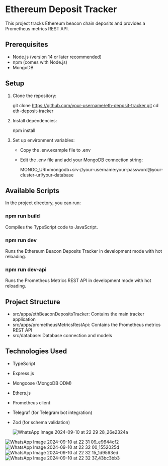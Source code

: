 # Ethereum Deposit Tracker

This project tracks Ethereum beacon chain deposits and provides a Prometheus metrics REST API.

## Prerequisites

- Node.js (version 14 or later recommended)
- npm (comes with Node.js)
- MongoDB

## Setup

1. Clone the repository:
   
   git clone https://github.com/your-username/eth-deposit-tracker.git
   cd eth-deposit-tracker
   

2. Install dependencies:
   
   npm install
   

3. Set up environment variables:
   - Copy the .env.example file to .env
   - Edit the .env file and add your MongoDB connection string:
     
     MONGO_URI=mongodb+srv://your-username:your-password@your-cluster-url/your-database
     

## Available Scripts

In the project directory, you can run:

### npm run build

Compiles the TypeScript code to JavaScript.

### npm run dev

Runs the Ethereum Beacon Deposits Tracker in development mode with hot reloading.

### npm run dev-api

Runs the Prometheus Metrics REST API in development mode with hot reloading.

## Project Structure

- src/apps/ethBeaconDepositsTracker: Contains the main tracker application
- src/apps/prometheusMetricsRestApi: Contains the Prometheus metrics REST API
- src/database: Database connection and models

## Technologies Used

- TypeScript
- Express.js
- Mongoose (MongoDB ODM)
- Ethers.js
- Prometheus client
- Telegraf (for Telegram bot integration)
- Zod (for schema validation)

  ![WhatsApp Image 2024-09-10 at 22 29 28_26e2324a](https://github.com/user-attachments/assets/f1d04ca8-42c8-4e50-b173-072e0c23ca0b)

![WhatsApp Image 2024-09-10 at 22 31 09_e9644cf2](https://github.com/user-attachments/assets/94d8a7db-bdb1-447c-b313-29bfff4a1ab0)
![WhatsApp Image 2024-09-10 at 22 32 00_1552025d](https://github.com/user-attachments/assets/f22fa2bc-d7e5-4034-87ef-8cd63aa1e21a)
![WhatsApp Image 2024-09-10 at 22 32 15_1d9563ed](https://github.com/user-attachments/assets/5bfec9df-05cd-44ef-b73c-398d14f3e985)
![WhatsApp Image 2024-09-10 at 22 32 37_43bc3bb3](https://github.com/user-attachments/assets/aa35a2c8-d0e9-4d27-a018-750c8704e5ec)

